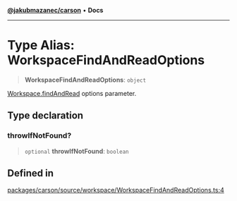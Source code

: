 [**@jakubmazanec/carson**](../README.md) • **Docs**

---

# Type Alias: WorkspaceFindAndReadOptions

> **WorkspaceFindAndReadOptions**: `object`

[Workspace.findAndRead](../classes/Workspace.md#findandread) options parameter.

## Type declaration

### throwIfNotFound?

> `optional` **throwIfNotFound**: `boolean`

## Defined in

[packages/carson/source/workspace/WorkspaceFindAndReadOptions.ts:4](https://github.com/jakubmazanec/tools/blob/6ed2cc9bf798455a62cfc34def34fef748169fa2/packages/carson/source/workspace/WorkspaceFindAndReadOptions.ts#L4)
